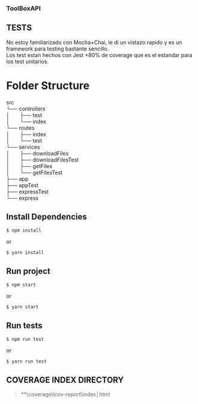 ### ToolBoxAPI

## TESTS 
No estoy familiarizado con Mocha+Chai, le di un vistazo rapido y es un framework para testing bastante sencillo. </br>
Los test estan hechos con Jest +80% de coverage que es el estandar para los test unitarios. </br>

# Folder Structure
src</br> 
└── controllers</br>
│&emsp;&emsp;├── test</br>
│&emsp;&emsp;└── index</br>
└── routes</br>
│&emsp;&emsp;├── index</br>
│&emsp;&emsp;└── test</br>
└── services</br>
│&emsp;&emsp;├── downloadFiles</br>
│&emsp;&emsp;├── downloadFilesTest</br>
│&emsp;&emsp;├── getFiles</br>
│&emsp;&emsp;└── getFilesTest</br>
├── app</br>
├── appTest</br>
├── expressTest</br>
└── express</br>

## Install Dependencies
```
$ npm install
```
or 
```
$ yarn install
```

## Run project
```
$ npm start
```

or 

```
$ yarn start
```


## Run tests
```
$ npm run test
```

or


```
$ yarn run test
```

## COVERAGE INDEX DIRECTORY
> **\coverage\lcov-report\index│html


